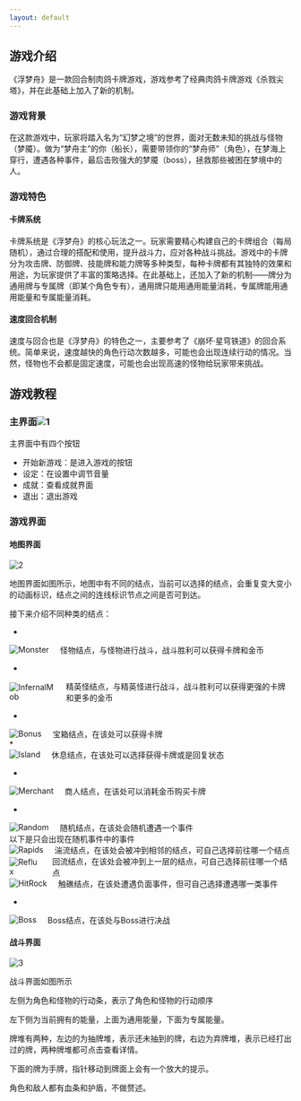 ```yaml
---
layout: default
---
```


## 游戏介绍

《浮梦舟》是一款回合制肉鸽卡牌游戏，游戏参考了经典肉鸽卡牌游戏《杀戮尖塔》，并在此基础上加入了新的机制。

### 游戏背景

在这款游戏中，玩家将踏入名为“幻梦之境”的世界，面对无数未知的挑战与怪物（梦魇）。做为“梦舟主”的你（船长），需要带领你的“梦舟师”（角色），在梦海上穿行，遭遇各种事件，最后击败强大的梦魇（boss），拯救那些被困在梦境中的人。

### 游戏特色

#### 卡牌系统

卡牌系统是《浮梦舟》的核心玩法之一。玩家需要精心构建自己的卡牌组合（每局随机），通过合理的搭配和使用，提升战斗力，应对各种战斗挑战。游戏中的卡牌分为攻击牌、防御牌、技能牌和能力牌等多种类型，每种卡牌都有其独特的效果和用途，为玩家提供了丰富的策略选择。在此基础上，还加入了新的机制——牌分为通用牌与专属牌（即某个角色专有），通用牌只能用通用能量消耗，专属牌能用通用能量和专属能量消耗。

#### 速度回合机制

速度与回合也是《浮梦舟》的特色之一，主要参考了《崩坏·星穹铁道》的回合系统。简单来说，速度越快的角色行动次数越多，可能也会出现连续行动的情况。当然，怪物也不会都是固定速度，可能也会出现高速的怪物给玩家带来挑战。

## 游戏教程

### 主界面![1](./imgs/1.png)

主界面中有四个按钮

* 开始新游戏：是进入游戏的按钮
* 设定：在设置中调节音量
* 成就：查看成就界面
* 退出：退出游戏

### 游戏界面

#### 地图界面

![2](./imgs/2.png)

地图界面如图所示，地图中有不同的结点，当前可以选择的结点，会重复变大变小的动画标识，结点之间的连线标识节点之间是否可到达。

接下来介绍不同种类的结点：

* 
<div style="display: flex; align-items: center;">
    <div>
      <img src="./imgs/Monster.png" alt="Monster" style="max-width: 200px;">
    </div>
    <div style="margin-left: 20px;">
      怪物结点，与怪物进行战斗，战斗胜利可以获得卡牌和金币
    </div>
  </div>


* 
<div style="display: flex; align-items: center;">
    <div>
      <img src="./imgs/InfernalMob.png" alt="InfernalMob" style="max-width: 200px;">
    </div>
    <div style="margin-left: 20px;">
      精英怪结点，与精英怪进行战斗，战斗胜利可以获得更强的卡牌和更多的金币
    </div>
  </div>

* 
<div style="display: flex; align-items: center;">
    <div>
      <img src="./imgs/Bonus.png" alt="Bonus" style="max-width: 200px;">
    </div>
    <div style="margin-left: 20px;">
      宝箱结点，在该处可以获得卡牌
    </div>
  </div>
* 
<div style="display: flex; align-items: center;">
    <div>
      <img src="./imgs/Island.png" alt="Island" style="max-width: 200px;">
    </div>
    <div style="margin-left: 20px;">
      休息结点，在该处可以选择获得卡牌或是回复状态
    </div>
  </div>  

* 
<div style="display: flex; align-items: center;">
    <div>
      <img src="./imgs/Merchant.png" alt="Merchant" style="max-width: 200px;">
    </div>
    <div style="margin-left: 20px;">
      商人结点，在该处可以消耗金币购买卡牌
    </div>
  </div> 

* 
<div style="display: flex; align-items: center;">
    <div>
      <img src="./imgs/Random.png" alt="Random" style="max-width: 200px;">
    </div>
    <div style="margin-left: 20px;">
      随机结点，在该处会随机遭遇一个事件
    </div>
  </div>
  以下是只会出现在随机事件中的事件

  <div style="display: flex; align-items: center;">
    <div>
      <img src="./imgs/Rapids.png" alt="Rapids" style="max-width: 200px;">
    </div>
    <div style="margin-left: 20px;">
      湍流结点，在该处会被冲到相邻的结点，可自己选择前往哪一个结点
    </div>
  </div> 
  <div style="display: flex; align-items: center;">
    <div>
      <img src="./imgs/Reflux.png" alt="Reflux" style="max-width: 200px;">
    </div>
    <div style="margin-left: 20px;">
      回流结点，在该处会被冲到上一层的结点，可自己选择前往哪一个结点
    </div>
  </div> 
  <div style="display: flex; align-items: center;">
    <div>
      <img src="./imgs/HitRock.png" alt="HitRock" style="max-width: 200px;">
    </div>
    <div style="margin-left: 20px;">
      触礁结点，在该处遭遇负面事件，但可自己选择遭遇哪一类事件
    </div>
  </div> 

* 
<div style="display: flex; align-items: center;">
    <div>
      <img src="./imgs/Boss.png" alt="Boss" style="max-width: 200px;">
    </div>
    <div style="margin-left: 20px;">
      Boss结点，在该处与Boss进行决战
    </div>
  </div> 

#### 战斗界面

![3](./imgs/3.png)

战斗界面如图所示

左侧为角色和怪物的行动条，表示了角色和怪物的行动顺序

左下侧为当前拥有的能量，上面为通用能量，下面为专属能量。

牌堆有两种，左边的为抽牌堆，表示还未抽到的牌，右边为弃牌堆，表示已经打出过的牌，两种牌堆都可点击查看详情。

下面的牌为手牌，指针移动到牌面上会有一个放大的提示。

角色和敌人都有血条和护盾，不做赘述。



